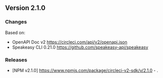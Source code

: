 

## Version 2.1.0
### Changes
Based on:
- OpenAPI Doc v2 https://circleci.com/api/v2/openapi.json
- Speakeasy CLI 0.21.0 https://github.com/speakeasy-api/speakeasy
### Releases
- [NPM v2.1.0] https://www.npmjs.com/package/circleci-v2-sdk/v/2.1.0 - .